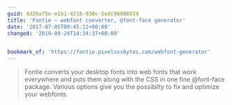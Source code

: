 ```yaml
---
guid: 4d26a75e-e1b1-4216-930c-5edc98906034
title: 'Fontie — webfont converter, @font-face generator'
date: '2017-07-05T09:45:11+00:00'
changed: '2019-09-24T14:34:37+00:00'


bookmark_of: 'https://fontie.pixelsvsbytes.com/webfont-generator'
---
```



<blockquote>Fontie converts your desktop fonts into web fonts that work everywhere and puts them along with the CSS in one fine @font-face package. Various options give you the possibilty to fix and optimize your webfonts.</blockquote>
